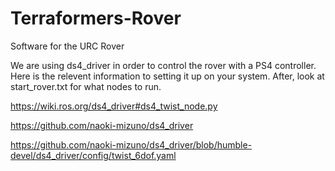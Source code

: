 # Terraformers-Rover
Software for the URC Rover

We are using ds4_driver in order to control the rover with a PS4 controller.
Here is the relevent information to setting it up on your system. After, look at start_rover.txt for what nodes to run.

https://wiki.ros.org/ds4_driver#ds4_twist_node.py

https://github.com/naoki-mizuno/ds4_driver

https://github.com/naoki-mizuno/ds4_driver/blob/humble-devel/ds4_driver/config/twist_6dof.yaml
